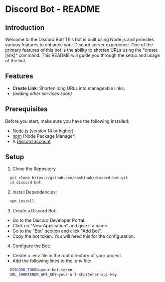 # Discord Bot - README

## Introduction

Welcome to the Discord Bot! This bot is built using Node.js and provides various features to enhance your Discord server experience. One of the primary features of this bot is the ability to shorten URLs using the "create [link]" command. This README will guide you through the setup and usage of the bot.

## Features

- **Create Link**: Shorten long URLs into manageable links.
- *(adding other services soon)*

## Prerequisites

Before you start, make sure you have the following installed:

- [Node.js](https://nodejs.org/) (version 14 or higher)
- [npm](https://www.npmjs.com/) (Node Package Manager)
- A [Discord account](https://discord.com/)



## Setup

1. Clone the Repository

```bash
  git clone https://github.com/aashinak/discord-bot.git
  cd discord-bot
```
2. Install Dependencies:
```bash
  npm install
```
3. Create a Discord Bot:

- Go to the Discord Developer Portal.
- Click on "New Application" and give it a name.
- Go to the "Bot" section and click "Add Bot".
- Copy the bot token. You will need this for the configuration.
4. Configure the Bot:

- Create a .env file in the root directory of your project.
- Add the following lines to the .env file:
```bash
  DISCORD_TOKEN=your-bot-token
  URL_SHORTENER_API_KEY=your-url-shortener-api-key
```
